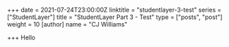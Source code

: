 +++
date = 2021-07-24T23:00:00Z
linktitle = "studentlayer-3-test"
series = ["StudentLayer"]
title = "StudentLayer Part 3 - Test"
type = ["posts", "post"]
weight = 10
[author]
name = "CJ Williams"

+++
Hello